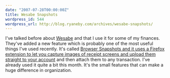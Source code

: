 ```yaml
---
date: "2007-07-28T00:00:00Z"
title: Wesabe Snapshots
wordpress_id: 544
wordpress_url: http://blog.ryaneby.com/archives/wesabe-snapshots/
---
```

I've talked before about <a href="http://www.wesabe.com">Wesabe</a> and that I use it for some of my finances. They've added a new feature which is probably one of the most useful things I've used recently. It's called <a href="http://blog.wesabe.com/index.php/2007/07/25/one-more-thing-browser-snapshot-and-file-attachments/">Browser Snapshots and it uses a Firefox extension to let you capture images of receipt screens and upload them straight to your account</a> and then attach them to any transaction. I've already used it quite a bit this month. It's the small features that can make a huge difference in organization.
